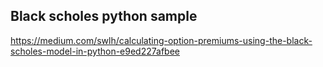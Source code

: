 ## Black scholes python sample
https://medium.com/swlh/calculating-option-premiums-using-the-black-scholes-model-in-python-e9ed227afbee